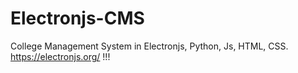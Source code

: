 # Electronjs-CMS
College Management System in Electronjs, Python, Js, HTML, CSS.
https://electronjs.org/
!!!
